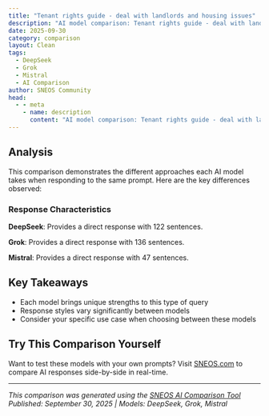 ```yaml
---
title: "Tenant rights guide - deal with landlords and housing issues"
description: "AI model comparison: Tenant rights guide - deal with landlords and housing issues..."
date: 2025-09-30
category: comparison
layout: Clean
tags:
  - DeepSeek
  - Grok
  - Mistral
  - AI Comparison
author: SNEOS Community
head:
  - - meta
    - name: description
      content: "AI model comparison: Tenant rights guide - deal with landlords and housing issues..."
---
```


<ChatComparison
  title="Tenant rights guide - deal with landlords and housing issues"
  prompt="Tenant rights guide - deal with landlords and housing issues"
  :responses='{"DeepSeek": "Of course. Here is a comprehensive guide to tenant rights, designed to help you understand your legal protections and navigate common housing issues with your landlord.\n\n**Disclaimer:** This guide provides general information and is not legal advice. Tenant rights vary significantly by **country, state, and even city.** Always check your local and state laws for the most accurate and up-to-date information.\n\n---\n\n### **Part 1: The Foundation of Your Rights**\n\nYour rights as a tenant are primarily based on three things:\n\n1. **The Lease/Rental Agreement:** This is a legally binding contract. Read it thoroughly before you sign. It dictates the rules for your tenancy.\n2. **Implied Warranty of Habitability:** This is a fundamental legal doctrine in most places. It means your landlord must provide a safe and livable home, meeting basic health and safety codes (e.g., working plumbing, heat, electricity, a structurally sound building, and pest-free conditions).\n3. **State \u0026 Local Laws:** These cover security deposits, eviction procedures, rent control, and more. They are your strongest legal shield.\n\n---\n\n### **Part 2: Key Tenant Rights (What You Are Entitled To)**\n\n#### **1. The Right to a Habitable Home**\nYour landlord is legally required to make repairs to keep the unit habitable.\n* **Examples of Habitability Issues:** No running water, broken heater in winter, severe mold, pest infestations, gas leaks, electrical hazards, broken locks on exterior doors.\n* **Your Responsibility:** You must pay rent and avoid damaging the property.\n\n#### **2. The Right to Privacy (Quiet Enjoyment)**\nYour landlord cannot enter your home whenever they want.\n* **Notice Required:** In most states, landlords must provide 24-48 hours notice before entering, and only for valid reasons (repairs, inspections, showing to prospective tenants).\n* **Emergencies:** They can enter without notice in a genuine emergency (e.g., fire, burst pipe).\n\n#### **3. Rights Regarding Security Deposits**\nThis is a heavily regulated area to prevent landlord abuse.\n* **Limit on Amount:** Many states cap the security deposit amount (e.g., one or two months\u0027 rent).\n* **Itemized Deductions:** When you move out, the landlord must provide an itemized list of deductions for damages beyond normal wear and tear. They cannot use your deposit for routine painting or cleaning if the unit is left in the same condition as you found it.\n* **Deadline for Return:** States have strict deadlines (often 14-30 days) for returning the deposit or providing the deduction list.\n\n#### **4. Protection Against Illegal Eviction (Retaliatory and Constructive Eviction)**\n* **Retaliatory Eviction:** A landlord cannot evict you or raise your rent in retaliation for you exercising a legal right (e.g., complaining to a health inspector or requesting repairs).\n* **Constructive Eviction:** If the unit becomes unlivable due to the landlord\u0027s failure to act, and you are forced to move out, this may be considered a \u0022constructive eviction,\u0022 potentially making the landlord liable for your costs.\n\n#### **5. Protection Against Discrimination**\nThe **Fair Housing Act** (in the U.S.) prohibits discrimination based on:\n* Race, Color, or National Origin\n* Religion\n* Sex (including gender identity and sexual orientation)\n* Familial Status (having children under 18)\n* Disability\n\n---\n\n### **Part 3: Dealing with Common Housing Issues - A Step-by-Step Guide**\n\n#### **Issue 1: Repairs and Maintenance**\n\n1. **Notify in Writing:** Always put your repair request in writing (email is great) and keep a copy. Be clear, specific, and include photos/video. State a reasonable deadline (e.g., 7-14 days for non-emergencies).\n2. **Follow Up:** If there\u0027s no response, send a second, more formal written notice. Reference your first request and the date.\n3. **Know Your \u0022Repair and Deduct\u0022 Rights (Check Local Laws!):** Many jurisdictions allow you to hire a professional to fix a serious habitability issue and deduct the cost from your rent. **This is a powerful tool but has strict rules:**\n * The issue must be serious (habitability).\n * You must have given the landlord written notice and time to fix it.\n * The repair cost must be reasonable, and often cannot exceed one month\u0027s rent.\n * You must provide the landlord with the receipt.\n4. **Withhold Rent (Check Local Laws!):** In some places, you can place your rent in an escrow account with the court until the repair is made. This shows the court you have the money and are not just trying to avoid paying. **Never simply stop paying rent without following the legal process, as this can lead to eviction.**\n5. **Report to Code Enforcement:** If the landlord is unresponsive to serious issues, contact your local housing or code enforcement department. They can inspect and issue a violation order to the landlord.\n6. **Break Your Lease:** For severe, unresolved issues, you may have the right to break your lease without penalty, as the landlord has failed to uphold their end of the contract (the Warranty of Habitability). Consult a lawyer before taking this step.\n\n#### **Issue 2: Security Deposit Dispute**\n\n1. **Document Everything:** Before you move in, complete a move-in checklist with photos/video of any pre-existing damage. Do the same when you move out.\n2. **Request Itemized Deductions:** If you receive an insufficient refund, send a formal, written letter requesting an itemized list of deductions and copies of receipts.\n3. **Send a Demand Letter:** If they refuse, send a demand letter stating you will take them to small claims court if the deposit is not returned by a specific date.\n4. **File in Small Claims Court:** This is designed for people without lawyers. It\u0027s inexpensive and relatively fast. Judges tend to be very tenant-friendly in deposit disputes if you have good documentation.\n\n#### **Issue 3: Landlord Entering Without Permission**\n\n1. **Politely Remind:** The first time, a polite verbal or written reminder of the law regarding notice may be enough.\n2. **Formal Written Warning:** If it continues, send a formal letter stating that their entry without proper notice is a violation of your right to quiet enjoyment and your lease agreement. Keep a log of all unauthorized entries.\n3. **Change the Locks?** Generally, you **cannot** change the locks without the landlord\u0027s permission. However, in extreme cases of harassment, you may be able to, but you must provide the landlord with a new key immediately. Check local laws first, as this is a legal gray area.\n\n#### **Issue 4: Potential Eviction**\n\n1. **Do Not Ignore the Notice:** If you receive an eviction notice (e.g., \u0022Pay or Quit,\u0022 \u0022Cure or Quit\u0022), take it seriously. It is not an eviction yet, but the first legal step.\n2. **Know the \u0022Cure\u0022 Period:** The notice will give you a certain number of days to fix the issue (pay unpaid rent, stop a lease violation) or move out.\n3. **Communicate:** If you can resolve the issue (e.g., pay the rent), do so immediately. If you need more time, try to negotiate a payment plan with the landlord in writing.\n4. **Do Not Move Out Until a Court Orders You To:** The only person who can legally evict you is a sheriff or court officer with a court order. If the landlord changes the locks, throws your belongings out, or shuts off utilities to force you out, that is an **illegal \u0022self-help\u0022 eviction**. Call the police, as this is often a crime.\n5. **Go to Court:** If you receive a summons to housing court, **GO**. If you don\u0027t, you will automatically lose. You can present your defenses to the judge (e.g., the eviction is retaliatory, the unit is uninhabitable, the notice was improper).\n\n---\n\n### **Part 4: Proactive Steps to Protect Yourself**\n\n* **Document Everything:** Keep a \u0022tenant file\u0022 with your lease, all written communication, photos, repair requests, and receipts.\n* **Get Renters Insurance:** This is crucial and often cheap. It protects your personal property from theft, fire, or water damage. Your landlord\u0027s insurance does **not** cover your belongings.\n* **Know Your Local Tenant Union or Legal Aid:** Search for \u0022[Your City] tenant union\u0022 or \u0022legal aid society.\u0022 These organizations provide free or low-cost advice and resources.\n* **When in Doubt, Consult a Lawyer:** For serious issues, especially eviction, a consultation with a tenant attorney can be invaluable. Many offer free initial consultations.\n\nBy knowing your rights and communicating clearly and in writing, you can effectively resolve most issues and ensure you are treated fairly throughout your tenancy.", "Grok": "Navigating tenant rights and dealing with landlords or housing issues can feel overwhelming, but understanding your rights and responsibilities as a tenant is the first step to resolving problems and maintaining a positive rental experience. This guide provides an overview of common tenant rights, tips for addressing issues with landlords, and steps to take when problems arise. Please note that tenant rights vary by country, state, or region, so always consult local laws or legal resources specific to your area.\n\n### **1. Know Your Tenant Rights**\nTenant rights are laws and regulations designed to protect renters from unfair treatment and ensure safe, habitable living conditions. While specific rights depend on your location, here are some common protections:\n\n#### **a. Right to a Habitable Living Space**\n- Landlords must provide a safe and livable home that meets basic health and safety standards (e.g., working heat, plumbing, electricity, and no major structural issues).\n- They are generally responsible for major repairs (e.g., fixing a broken heater or leaking roof) unless damage is caused by the tenant\u0027s negligence.\n\n#### **b. Right to Privacy**\n- Landlords must respect your privacy and cannot enter your rental without proper notice (except in emergencies). Notice periods vary by location (often 24-48 hours).\n\n#### **c. Right to Non-Discrimination**\n- Under fair housing laws (like the U.S. Fair Housing Act or similar laws in other countries), landlords cannot discriminate based on race, religion, gender, disability, family status, or other protected characteristics.\n\n#### **d. Right to Security Deposit Protections**\n- Landlords must follow local laws regarding security deposits, including limits on the amount, deadlines for returning the deposit after move-out, and providing an itemized list of any deductions.\n\n#### **e. Right to Proper Eviction Procedures**\n- Landlords cannot force you out without following legal eviction processes, which typically involve written notice and, in some cases, a court hearing. \u0022Self-help\u0022 evictions (e.g., changing locks or shutting off utilities) are illegal in many places.\n\n#### **f. Right to Lease Protections**\n- Your lease agreement is a legally binding contract. Landlords cannot change terms (like rent or rules) without proper notice or agreement, depending on the lease type (e.g., fixed-term vs. month-to-month).\n\n**Action Step:** Research tenant rights specific to your area. In the U.S., check state-specific landlord-tenant laws through government websites or local tenant advocacy groups. In the UK, refer to resources like Shelter or Citizens Advice. In Canada, look into provincial tenancy boards (e.g., Ontario\u2019s Landlord and Tenant Board).\n\n---\n\n### **2. Understand Your Responsibilities as a Tenant**\nWhile you have rights, you also have obligations to maintain a good relationship with your landlord and avoid legal issues:\n- **Pay Rent on Time:** Late payments can lead to fees or eviction proceedings.\n- **Keep the Property Clean:** Avoid causing damage beyond normal wear and tear.\n- **Report Issues Promptly:** Notify your landlord of maintenance needs to prevent small problems from becoming major ones.\n- **Follow Lease Rules:** Adhere to terms regarding pets, guests, noise, etc.\n- **Give Proper Notice:** If moving out, provide notice as required by your lease or local law (often 30-60 days).\n\n---\n\n### **3. Common Housing Issues and How to Address Them**\nHere are some frequent problems tenants face and steps to resolve them:\n\n#### **a. Maintenance and Repairs**\n- **Issue:** Landlord ignores or delays necessary repairs (e.g., broken heating, leaks).\n- **Steps to Take:**\n 1. Submit a written request (email or letter) for repairs, keeping a copy for your records.\n 2. Check local laws\u2014some areas allow \u0022repair and deduct\u0022 (fixing the issue yourself and subtracting the cost from rent) or rent withholding (not paying rent until repairs are made), but these must be done legally.\n 3. If the landlord still doesn\u2019t act, contact local housing authorities or file a complaint with a tenant board.\n 4. Document everything\u2014take photos/videos of the issue and keep communication records.\n\n#### **b. Rent Increases**\n- **Issue:** Landlord raises rent unexpectedly or excessively.\n- **Steps to Take:**\n 1. Review your lease. Fixed-term leases usually lock in rent for the term, while month-to-month leases may allow increases with proper notice (check local laws for notice periods and caps on increases).\n 2. Negotiate with your landlord if the increase seems unfair\u2014highlight your reliability as a tenant.\n 3. If the increase violates local rent control laws (if applicable), seek legal advice or report it to the appropriate authority.\n\n#### **c. Security Deposit Disputes**\n- **Issue:** Landlord withholds part or all of your deposit without justification.\n- **Steps to Take:**\n 1. Request an itemized list of deductions\u2014many laws require landlords to provide this within a specific timeframe (e.g., 14-30 days after move-out).\n 2. Review photos or documentation from move-in/move-out to dispute unfair charges.\n 3. If unresolved, consider small claims court or mediation services, depending on local options.\n\n#### **d. Eviction Threats or Unlawful Eviction**\n- **Issue:** Landlord threatens eviction without cause or tries to force you out illegally.\n- **Steps to Take:**\n 1. Know your rights\u2014evictions typically require written notice and a legal process.\n 2. Do not leave voluntarily unless advised by a lawyer, as this could weaken your case.\n 3. Seek legal aid immediately. Many areas have free or low-cost legal services for tenants facing eviction.\n 4. Document all interactions with the landlord.\n\n#### **e. Harassment or Retaliation**\n- **Issue:** Landlord harasses you (e.g., frequent unannounced visits) or retaliates after you assert your rights (e.g., requesting repairs leads to eviction threats).\n- **Steps to Take:**\n 1. Keep a detailed log of incidents, including dates, times, and what happened.\n 2. Report harassment to local housing authorities or police if you feel unsafe.\n 3. Contact a tenant advocacy group or lawyer for assistance.\n\n---\n\n### **4. Tips for Dealing with Landlords**\nBuilding a constructive relationship with your landlord can prevent issues and make resolving problems easier:\n- **Communicate in Writing:** Use email or certified mail for important requests (e.g., repairs, lease questions) to create a paper trail.\n- **Be Polite but Firm:** Approach issues calmly and professionally, even if frustrated.\n- **Know Your Lease:** Refer to your lease for rules on rent, repairs, and other matters before escalating a disagreement.\n- **Document Everything:** Take photos of the property during move-in/move-out, save correspondence, and note any issues as they arise.\n- **Seek Mediation:** Some communities offer free or low-cost mediation services to resolve disputes without going to court.\n\n---\n\n### **5. Resources for Help**\nIf you\u2019re unable to resolve an issue with your landlord, consider these resources (specific to your location):\n- **Government Agencies:** Local housing authorities or tenant boards can provide guidance and enforce laws (e.g., HUD in the U.S., provincial tenancy boards in Canada).\n- **Tenant Advocacy Groups:** Organizations like Tenants Union (U.S.), Shelter (UK), or local equivalents can offer advice and support.\n- **Legal Aid:** Many regions provide free or sliding-scale legal services for low-income tenants facing eviction or disputes.\n- **Community Resources:** Check with local nonprofits or universities for tenant clinics or workshops.\n\n---\n\n### **6. When to Take Legal Action**\nIf all else fails, you may need to pursue legal action (e.g., small claims court for deposit disputes or lawsuits for unlawful eviction). Before doing so:\n- Gather evidence (lease agreements, photos, emails, repair requests, etc.).\n- Consult a lawyer or legal aid service to understand your chances of success and the costs involved.\n- Be aware of deadlines\u2014many tenant issues have strict time limits for filing claims.\n\n---\n\n### **7. Preventative Steps for Future Rentals**\n- **Read the Lease Carefully:** Understand all terms before signing and ask for clarification on unclear points.\n- **Do a Move-In Inspection:** Document the condition of the property with photos/videos and complete a checklist with your landlord.\n- **Get Renters Insurance:** Protect your belongings and liability in case of damage or accidents.\n- **Research Landlords:** Look for reviews or ask previous tenants about their experiences if possible.\n\n---\n\n### **Final Note**\nTenant rights exist to ensure fair treatment, but enforcing them often requires proactive steps and knowledge of local laws. Stay informed, keep records, and don\u2019t hesitate to seek help from advocacy groups or legal professionals when needed. If you have a specific issue or live in a particular region, let me know, and I can help tailor advice to your situation!", "Mistral": "Certainly! Dealing with landlords and housing issues can be challenging, but understanding your rights as a tenant is crucial. Here\u2019s a comprehensive guide to help you navigate common issues:\n\n### 1. **Understanding Your Lease**\n - **Read the Lease Carefully:** Ensure you understand all terms and conditions, including rent, deposit, lease duration, and responsibilities.\n - **Ask Questions:** If anything is unclear, ask your landlord for clarification before signing.\n\n### 2. **Rent and Deposits**\n - **Rent Payments:** Pay rent on time to avoid late fees or eviction.\n - **Security Deposit:** Ensure you receive a receipt for your deposit. Know the conditions under which the deposit will be returned.\n - **Interest on Deposit:** In some jurisdictions, landlords are required to pay interest on security deposits.\n\n### 3. **Maintenance and Repairs**\n - **Landlord\u2019s Responsibility:** Landlords are generally responsible for maintaining the property in a habitable condition, including structural repairs, plumbing, heating, and electrical systems.\n - **Tenant\u2019s Responsibility:** Tenants are responsible for keeping the property clean and reporting any issues promptly.\n - **Emergency Repairs:** Know the procedure for emergency repairs and ensure you have contact information for urgent issues.\n\n### 4. **Health and Safety**\n - **Habitability:** The property must be safe and habitable. This includes adequate heating, water, and electricity.\n - **Pest Control:** Landlords are often responsible for pest control, but tenants should also maintain cleanliness to prevent infestations.\n - **Mold and Mildew:** Report any signs of mold or mildew immediately, as these can pose health risks.\n\n### 5. **Privacy and Access**\n - **Notice of Entry:** Landlords must give reasonable notice (usually 24-48 hours) before entering the property, except in emergencies.\n - **Privacy:** Tenants have the right to privacy and quiet enjoyment of the property.\n\n### 6. **Eviction and Lease Termination**\n - **Eviction Notice:** Landlords must provide a legal eviction notice and follow proper procedures.\n - **Lease Renewal:** Know the terms for renewing your lease and any changes in rent or conditions.\n - **Breaking the Lease:** Understand the penalties for breaking the lease early and any legal ways to do so (e.g., military deployment, domestic violence).\n\n### 7. **Discrimination and Fair Housing**\n - **Fair Housing Laws:** Landlords cannot discriminate based on race, color, national origin, religion, sex, familial status, or disability.\n - **Reporting Discrimination:** If you feel you\u2019ve been discriminated against, document the incidents and report them to local fair housing agencies.\n\n### 8. **Legal Resources**\n - **Local Tenant Rights Organizations:** Many cities have organizations that provide free or low-cost legal advice and representation.\n - **Housing Courts:** Some jurisdictions have specialized courts for housing issues.\n - **Legal Aid:** Check if you qualify for legal aid services.\n\n### 9. **Communication Tips**\n - **Document Everything:** Keep records of all communications, payments, and agreements.\n - **Be Polite and Professional:** Maintain a respectful tone in all communications with your landlord.\n - **Follow Up:** If issues are not resolved, follow up with written communication (email or letter) to document your attempts to resolve the problem.\n\n### 10. **Moving Out**\n - **Notice Period:** Provide the required notice period before moving out.\n - **Final Inspection:** Schedule a final inspection to ensure you get your security deposit back.\n - **Cleaning and Repairs:** Leave the property in good condition to avoid deductions from your deposit.\n\n### Additional Resources\n - **Government Websites:** Many local and state governments have websites with tenant rights information.\n - **Non-Profit Organizations:** Groups like the National Low Income Housing Coalition can provide resources and support.\n - **Books and Guides:** There are numerous books and online guides available that provide detailed information on tenant rights.\n\nBy being informed and proactive, you can better protect your rights and ensure a positive living experience."}' 
  published-date="22:46"
/>

## Analysis

This comparison demonstrates the different approaches each AI model takes when responding to the same prompt. Here are the key differences observed:

### Response Characteristics

**DeepSeek**: Provides a direct response with 122 sentences. 

**Grok**: Provides a direct response with 136 sentences. 

**Mistral**: Provides a direct response with 47 sentences. 

## Key Takeaways

- Each model brings unique strengths to this type of query
- Response styles vary significantly between models
- Consider your specific use case when choosing between these models

## Try This Comparison Yourself

Want to test these models with your own prompts? Visit [SNEOS.com](https://sneos.com) to compare AI responses side-by-side in real-time.

---

*This comparison was generated using the [SNEOS AI Comparison Tool](https://sneos.com)*
*Published: September 30, 2025 | Models: DeepSeek, Grok, Mistral*
